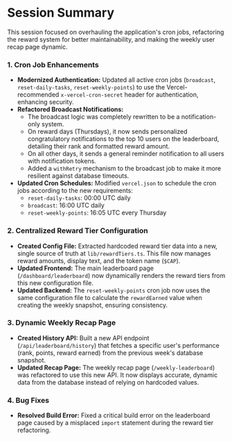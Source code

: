 # Session Summary

This session focused on overhauling the application's cron jobs, refactoring the reward system for better maintainability, and making the weekly user recap page dynamic.

### 1. Cron Job Enhancements
- **Modernized Authentication:** Updated all active cron jobs (`broadcast`, `reset-daily-tasks`, `reset-weekly-points`) to use the Vercel-recommended `x-vercel-cron-secret` header for authentication, enhancing security.
- **Refactored Broadcast Notifications:**
    - The broadcast logic was completely rewritten to be a notification-only system.
    - On reward days (Thursdays), it now sends personalized congratulatory notifications to the top 10 users on the leaderboard, detailing their rank and formatted reward amount.
    - On all other days, it sends a general reminder notification to all users with notification tokens.
    - Added a `withRetry` mechanism to the broadcast job to make it more resilient against database timeouts.
- **Updated Cron Schedules:** Modified `vercel.json` to schedule the cron jobs according to the new requirements:
    - `reset-daily-tasks`: 00:00 UTC daily
    - `broadcast`: 16:00 UTC daily
    - `reset-weekly-points`: 16:05 UTC every Thursday

### 2. Centralized Reward Tier Configuration
- **Created Config File:** Extracted hardcoded reward tier data into a new, single source of truth at `lib/rewardTiers.ts`. This file now manages reward amounts, display text, and the token name (`$CAP`).
- **Updated Frontend:** The main leaderboard page (`/dashboard/leaderboard`) now dynamically renders the reward tiers from this new configuration file.
- **Updated Backend:** The `reset-weekly-points` cron job now uses the same configuration file to calculate the `rewardEarned` value when creating the weekly snapshot, ensuring consistency.

### 3. Dynamic Weekly Recap Page
- **Created History API:** Built a new API endpoint (`/api/leaderboard/history`) that fetches a specific user's performance (rank, points, reward earned) from the previous week's database snapshot.
- **Updated Recap Page:** The weekly recap page (`/weekly-leaderboard`) was refactored to use this new API. It now displays accurate, dynamic data from the database instead of relying on hardcoded values.

### 4. Bug Fixes
- **Resolved Build Error:** Fixed a critical build error on the leaderboard page caused by a misplaced `import` statement during the reward tier refactoring.
